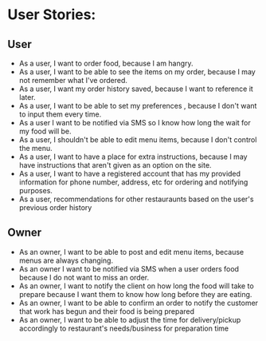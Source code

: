 # User Stories:
## User
- As a user, I want to order food, because I am hangry.
- As a user, I want to be able to see the items on my order, because I may not remember what I've ordered.
- As a user, I want my order history saved, because I want to reference it later.
- As a user, I want to be able to set my preferences , because I don't want to input them every time.
- As a user I want to be notified via SMS so I know how long the wait for my food will be.
- As a user, I shouldn't be able to edit menu items, because I don't control the menu.
- As a user, I want to have a place for extra instructions, because I may have instructions that aren't given as an option on the site.
- As a user, I want to have a registered account that has my provided information for phone number, address, etc for ordering and notifying purposes. 
- As a user, recommendations for other restauraunts based on the user's previous order history
## Owner
- As an owner, I want to be able to post and edit menu items, because menus are always changing.
- As an owner I want to be notified via SMS when a user orders food because I do not want to miss an order.
- As an owner, I want to notify the client on how long the food will take to prepare because I want them to know how long before they are eating.
- As an owner, I want to be able to confirm an order to notify the customer that work has begun and their food is being prepared
- As an owner, I want to be able to adjust the time for delivery/pickup accordingly to restaurant's needs/business for preparation time